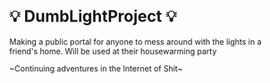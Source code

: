 # :bulb: DumbLightProject :bulb: 

Making a public portal for anyone to mess around with the lights in a friend's home. Will be used at their housewarming party

~Continuing adventures in the Internet of Shit~

